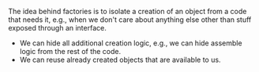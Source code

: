 The idea behind factories is to isolate a creation of an object from a code that needs it, e.g., when we don't care
about anything else other than stuff exposed through an interface.

- We can hide all additional creation logic, e.g., we can hide assemble logic from the rest of the code.
- We can reuse already created objects that are available to us.  
